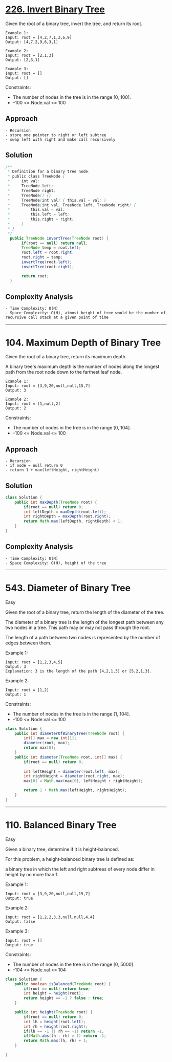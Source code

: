 # [226. Invert Binary Tree](https://leetcode.com/problems/invert-binary-tree/)
Given the root of a binary tree, invert the tree, and return its root.

 ```
Example 1:
Input: root = [4,2,7,1,3,6,9]
Output: [4,7,2,9,6,3,1]
```
```
Example 2:
Input: root = [2,1,3]
Output: [2,3,1]
```
```
Example 3:
Input: root = []
Output: []
```

Constraints:
- The number of nodes in the tree is in the range [0, 100].
- -100 <= Node.val <= 100

## Approach
```
- Recursion
- store one pointer to right or left subtree
- swap left with right and make call recursively
```

## Solution
```java
/**
 * Definition for a binary tree node.
 * public class TreeNode {
 *     int val;
 *     TreeNode left;
 *     TreeNode right;
 *     TreeNode() {}
 *     TreeNode(int val) { this.val = val; }
 *     TreeNode(int val, TreeNode left, TreeNode right) {
 *         this.val = val;
 *         this.left = left;
 *         this.right = right;
 *     }
 * }
 */
  public TreeNode invertTree(TreeNode root) {
       if(root == null) return null;
       TreeNode temp = root.left;
       root.left = root.right;
       root.right = temp;
       invertTree(root.left);
       invertTree(root.right);

       return root;
  }
```

## Complexity Analysis
```
- Time Complexity: O(N)
- Space Complexity: O(H), atmost height of tree would be the number of recursive call stack at a given point of time
```
---
# 104. Maximum Depth of Binary Tree

Given the root of a binary tree, return its maximum depth.

A binary tree's maximum depth is the number of nodes along the longest path from the root node down to the farthest leaf node.

```
Example 1:
Input: root = [3,9,20,null,null,15,7]
Output: 3
```
```
Example 2:
Input: root = [1,null,2]
Output: 2
```

Constraints:
- The number of nodes in the tree is in the range [0, 104].
- -100 <= Node.val <= 100

## Approach
```
- Recursion
- if node = null return 0
- return 1 + max(leftHeight, rightHeight)
```

## Solution
```java
class Solution {
    public int maxDepth(TreeNode root) {
        if(root == null) return 0;
        int leftDepth = maxDepth(root.left);
        int rightDepth = maxDepth(root.right);
        return Math.max(leftDepth, rightDepth) + 1;
    }
}
```

## Complexity Analysis
```
- Time Complexity: O(N)
- Space Complexity: O(H), height of the tree
```
---
# 543. Diameter of Binary Tree
Easy

Given the root of a binary tree, return the length of the diameter of the tree.

The diameter of a binary tree is the length of the longest path between any two nodes in a tree. This path may or may not pass through the root.

The length of a path between two nodes is represented by the number of edges between them.


Example 1:
```
Input: root = [1,2,3,4,5]
Output: 3
Explanation: 3 is the length of the path [4,2,1,3] or [5,2,1,3].
```

Example 2:
```
Input: root = [1,2]
Output: 1
 ```

Constraints:
- The number of nodes in the tree is in the range [1, 104].
- -100 <= Node.val <= 100

```java
class Solution {
    public int diameterOfBinaryTree(TreeNode root) {
        int[] max = new int[1];
        diameter(root, max);
        return max[0];
    }
    public int diameter(TreeNode root, int[] max) {
        if(root == null) return 0;
        
        int leftHeight = diameter(root.left, max);
        int rightHeight = diameter(root.right, max);
        max[0] = Math.max(max[0], leftHeight + rightHeight);

        return 1 + Math.max(leftHeight, rightHeight);
    }
}
```
---
# 110. Balanced Binary Tree
Easy

Given a binary tree, determine if it is height-balanced.

For this problem, a height-balanced binary tree is defined as:

a binary tree in which the left and right subtrees of every node differ in height by no more than 1.

 

Example 1:
```
Input: root = [3,9,20,null,null,15,7]
Output: true
```

Example 2:
```
Input: root = [1,2,2,3,3,null,null,4,4]
Output: false
```

Example 3:
```
Input: root = []
Output: true
```

Constraints:
- The number of nodes in the tree is in the range [0, 5000].
- -104 <= Node.val <= 104

```java
class Solution {
    public boolean isBalanced(TreeNode root) {
        if(root == null) return true;
        int height = height(root);
        return height == -1 ? false : true;
    }

    public int height(TreeNode root) {
        if(root == null) return 0;
        int lh = height(root.left);
        int rh = height(root.right);
        if(lh == -1 || rh == -1) return -1;
        if(Math.abs(lh - rh) > 1) return -1;
        return Math.max(lh, rh) + 1;
    }

}
```
